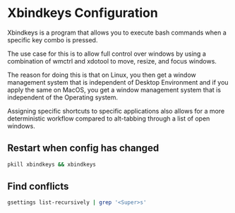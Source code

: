 # Xbindkeys Configuration

Xbindkeys is a program that allows you to execute bash commands when a specific
key combo is pressed. 

The use case for this is to allow full control over windows by using a 
combination of wmctrl and xdotool to move, resize, and focus windows.

The reason for doing this is that on Linux, you then get a window management 
system that is independent of Desktop Environment and if you apply the same
on MacOS, you get a window management system that is independent of the
Operating system.

Assigning specific shortcuts to specific applications also allows for a more 
deterministic workflow compared to alt-tabbing through a list of open windows.

## Restart when config has changed

```sh
pkill xbindkeys && xbindkeys
```

## Find conflicts
```sh
gsettings list-recursively | grep '<Super>s'
```

